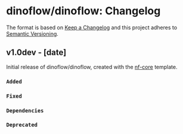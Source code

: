 # dinoflow/dinoflow: Changelog

The format is based on [Keep a Changelog](https://keepachangelog.com/en/1.0.0/)
and this project adheres to [Semantic Versioning](https://semver.org/spec/v2.0.0.html).

## v1.0dev - [date]

Initial release of dinoflow/dinoflow, created with the [nf-core](https://nf-co.re/) template.

### `Added`

### `Fixed`

### `Dependencies`

### `Deprecated`
